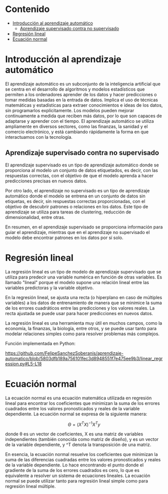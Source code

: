# Contenido

<!-- vim-markdown-toc Marked -->

* [Introducción al aprendizaje automático](#introducción-al-aprendizaje-automático)
    * [Aprendizaje supervisado contra no supervisado](#aprendizaje-supervisado-contra-no-supervisado)
* [Regresión lineal](#regresión-lineal)
* [Ecuación normal](#ecuación-normal)

<!-- vim-markdown-toc -->

# Introducción al aprendizaje automático

El aprendizaje automático es un subconjunto de la inteligencia artificial que se centra en el desarrollo de algoritmos y modelos estadísticos que permiten a los ordenadores aprender de los datos y hacer predicciones o tomar medidas basadas en la entrada de datos. Implica el uso de técnicas matemáticas y estadísticas para extraer conocimientos e ideas de los datos, sin programarlos explícitamente. Los modelos pueden mejorar continuamente a medida que reciben más datos, por lo que son capaces de adaptarse y aprender con el tiempo. El aprendizaje automático se utiliza ampliamente en diversos sectores, como las finanzas, la sanidad y el comercio electrónico, y está cambiando rápidamente la forma en que interactuamos con la tecnología.

## Aprendizaje supervisado contra no supervisado

El aprendizaje supervisado es un tipo de aprendizaje automático donde se proporciona al modelo un conjunto de datos etiquetados, es decir, con las respuestas correctas, con el objetivo de que el modelo aprenda a hacer predicciones precisas en nuevos datos.

Por otro lado, el aprendizaje no supervisado es un tipo de aprendizaje automático donde el modelo se entrena en un conjunto de datos sin etiquetas, es decir, sin respuestas correctas proporcionadas, con el objetivo de descubrir patrones o relaciones en los datos. Este tipo de aprendizaje se utiliza para tareas de clustering, reducción de dimensionalidad, entre otras.

En resumen, en el aprendizaje supervisado se proporciona información para guiar el aprendizaje, mientras que en el aprendizaje no supervisado el modelo debe encontrar patrones en los datos por sí solo.

# Regresión lineal

La regresión lineal es un tipo de modelo de aprendizaje supervisado que se utiliza para predecir una variable numérica en función de otras variables. Es llamado "lineal" porque el modelo supone una relación lineal entre las variables predictoras y la variable objetivo.

En la regresión lineal, se ajusta una recta (o hiperplano en caso de múltiples variables) a los datos de entrenamiento de manera que se minimice la suma de los errores cuadráticos entre las predicciones y los valores reales. La recta ajustada se puede usar para hacer predicciones en nuevos datos.

La regresión lineal es una herramienta muy útil en muchos campos, como la economía, la finanzas, la biología, entre otros, y se puede usar tanto para modelar relaciones simples como para resolver problemas más complejos.

Función implementada en Python:

https://github.com/FelipeSanchezSoberanis/aprendizaje-automatico/blob/5803dfb189a756101fec3d8948551f7e475ee9b3/linear_regression.py#L5-L18

# Ecuación normal

La ecuación normal es una ecuación matemática utilizada en regresión lineal para encontrar los coeficientes que minimizan la suma de los errores cuadrados entre los valores pronosticados y reales de la variable dependiente. La ecuación normal se expresa de la siguiente manera:

$$ \Theta = (X^TX)^{-1}X^Ty $$

donde θ es un vector de coeficientes, X es una matriz de variables independientes (también conocida como matriz de diseño), y es un vector de la variable dependiente, y ^T denota la transposición de una matriz.

En esencia, la ecuación normal resuelve los coeficientes que minimizan la suma de las diferencias cuadradas entre los valores pronosticados y reales de la variable dependiente. Lo hace encontrando el punto donde el gradiente de la suma de los errores cuadrados es cero, lo que es equivalente a resolver un sistema de ecuaciones lineales. La ecuación normal se puede utilizar tanto para regresión lineal simple como para regresión lineal múltiple.

